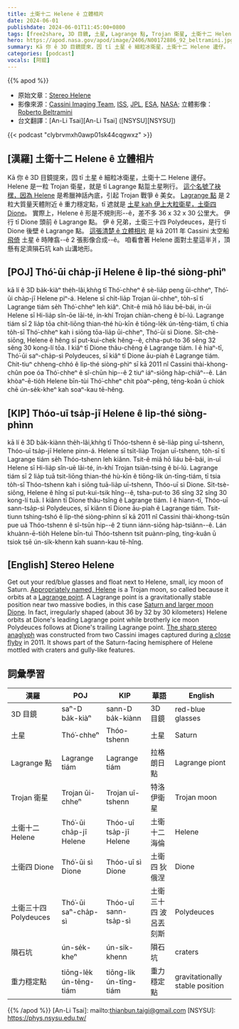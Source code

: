 ```yaml
---
title: 土衛十二 Helene ê 立體相片
date: 2024-06-01
publishdate: 2024-06-01T11:45:00+0800
tags: [free2share, 3D 目鏡, 土星, Lagrange 點, Trojan 衛星, 土衛十二 Helene, 土衛四 Dione, 土衛三十四 Polydeuces, 隕石坑, 重力穩定點]
hero: https://apod.nasa.gov/apod/image/2406/N00172886_92_beltramini.jpg
summary: Kā 你 ê 3D 目鏡提來，囥 tī 土星 ê 細粒冰衛星，土衛十二 Helene 邊仔。
categories: [podcast]
vocals: [阿錕]
---
```


{{% apod %}}

- 原始文章：[Stereo Helene](https://apod.nasa.gov/apod/ap240601.html)
- 影像來源：[Cassini Imaging Team](http://ciclops.org/), [ISS]( http://ciclops.org/iss/iss.php), [JPL](http://www.jpl.nasa.gov/), [ESA](http://www.esa.int/), [NASA](http://www.nasa.gov/ ); 立體影像：[Roberto Beltramini](http://space-3d-images.blogspot.com/)
- 台文翻譯：[An-Li Tsai][An-Li Tsai] ([NSYSU][NSYSU])

{{< podcast "clybrvmxh0awp01sk44cqgwxz" >}}

## [漢羅] 土衛十二 Helene ê 立體相片
Kā 你 ê 3D 目鏡提來，囥 tī 土星 ê 細粒冰衛星，土衛十二 Helene 邊仔。
Helene 是一粒 Trojan 衛星，就是 tī Lagrange 點踅土星咧行。
[這个名號了袂䆀，因為 Helene][Appropriately named, Helene] 是希臘神話內底，引起 Trojan 戰爭 ê 美女。
[Lagrange 點][Lagrange point] 是 2 粒大質量天體附近 ê 重力穩定點，tī 遮就是 [土星 kah 伊上大粒衛星，土衛四 Dione][Saturn and larger moon Dione]。
實際上，Helene ê 形是不規則形--ê，差不多 36 x 32 x 30 公里大。
伊行 tī Dione 頭前 ê Lagrange 點。
伊 ê 兄弟，土衛三十四 Polydeuces，是行 tī Dione 後壁 ê Lagrange 點。
[這張清楚 ê 立體相片][The sharp stereo anaglyph] 是 kā 2011 年 Cassini 太空船 [飛倚][a close flyby] 土星 ê 時陣翕--ê 2 張影像合成--ê。
咱看會著 Helene 面對土星這半爿，頂懸有足濟隕石坑 kah 山溝地形。

## [POJ] Thó͘-ūi cha̍p-jī Helene ê li̍p-thé siòng-phìⁿ
kā lí ê 3D ba̍k-kiàⁿ the̍h-lâi,khǹg tī Thó͘-chheⁿ ê sè-lia̍p peng ūi-chheⁿ, Thó͘-ūi cha̍p-jī Helene piⁿ-á.
Helene sī chi̍t-lia̍p Trojan ūi-chheⁿ, to̍h-sī tī Lagrange tiám se̍h Thó͘-chheⁿ leh kiâⁿ.
Chit-ê miâ hō liáu bē-bái, in-ūi Helene sī Hi-lia̍p sîn-ōe lāi-té, ín-khí Trojan chiàn-cheng ê bí-lú.
Lagrange tiám sī 2 lia̍p tōa chit-liōng thian-thé hù-kīn ê tiōng-le̍k ún-tēng-tiám, tī chia to̍h-sī Thó͘-chheⁿ kah i siōng tōa-lia̍p ūi-chheⁿ, Thó͘-ūi sì Dione.
Si̍t-chè-siōng, Helene ê hêng sī put-kui-chek hêng--ê, chha-put-to 36 sêng 32 sêng 30 kong-lí tōa.
I kiâⁿ tī Dione thâu-chêng ê Lagrange tiám.
I ê hiaⁿ-tī, Thó͘-ūi saⁿ-cha̍p-sì Polydeuces, sī kiâⁿ tī Dione āu-piah ê Lagrange tiám.
Chit-tiuⁿ chheng-chhó ê li̍p-thé siòng-phìⁿ sī kā 2011 nî Cassini thài-khong-chûn poe óa Thó͘-chheⁿ ê sî-chūn hip--ê 2 tiuⁿ iáⁿ-siōng ha̍p-chiâⁿ--ê.
Lán khòaⁿ-ē-tio̍h Helene bīn-tùi Thó͘-chheⁿ chit pòaⁿ-pêng, téng-koân ū chiok chē ún-se̍k-kheⁿ kah soaⁿ-kau tē-hêng.

## [KIP] Thóo-uī tsa̍p-jī Helene ê li̍p-thé siòng-phìnn
kā lí ê 3D ba̍k-kiànn the̍h-lâi,khǹg tī Thóo-tshenn ê sè-lia̍p ping uī-tshenn, Thóo-uī tsa̍p-jī Helene pinn-á.
Helene sī tsi̍t-lia̍p Trojan uī-tshenn, to̍h-sī tī Lagrange tiám se̍h Thóo-tshenn leh kiânn.
Tsit-ê miâ hō liáu bē-bái, in-uī Helene sī Hi-lia̍p sîn-uē lāi-té, ín-khí Trojan tsiàn-tsing ê bí-lú.
Lagrange tiám sī 2 lia̍p tuā tsit-liōng thian-thé hù-kīn ê tiōng-li̍k ún-tīng-tiám, tī tsia to̍h-sī Thóo-tshenn kah i siōng tuā-lia̍p uī-tshenn, Thóo-uī sì Dione.
Si̍t-tsè-siōng, Helene ê hîng sī put-kui-tsik hîng--ê, tsha-put-to 36 sîng 32 sîng 30 kong-lí tuā.
I kiânn tī Dione thâu-tsîng ê Lagrange tiám.
I ê hiann-tī, Thóo-uī sann-tsa̍p-sì Polydeuces, sī kiânn tī Dione āu-piah ê Lagrange tiám.
Tsit-tiunn tshing-tshó ê li̍p-thé siòng-phìnn sī kā 2011 nî Cassini thài-khong-tsûn pue uá Thóo-tshenn ê sî-tsūn hip--ê 2 tiunn iánn-siōng ha̍p-tsiânn--ê.
Lán khuànn-ē-tio̍h Helene bīn-tuì Thóo-tshenn tsit puànn-pîng, tíng-kuân ū tsiok tsē ún-si̍k-khenn kah suann-kau tē-hîng.

## [English] Stereo Helene
Get out your red/blue glasses and float next to Helene, small, icy moon of Saturn.
[Appropriately named, Helene][Appropriately named, Helene] is a Trojan moon, so called because it orbits at a [Lagrange point][Lagrange point].
A Lagrange point is a gravitationally stable position near two massive bodies, in this case [Saturn and larger moon Dione][Saturn and larger moon Dione].
In fact, irregularly shaped (about 36 by 32 by 30 kilometers) Helene orbits at Dione's leading Lagrange point while brotherly ice moon Polydeuces follows at Dione's trailing Lagrange point.
[The sharp stereo anaglyph][The sharp stereo anaglyph] was constructed from two Cassini images captured during [a close flyby][a close flyby] in 2011.
It shows part of the Saturn-facing hemisphere of Helene mottled with craters and gully-like features.

## 詞彙學習

|漢羅|POJ|KIP|華語|English|
|-|-|-|-|-|
|3D 目鏡|saⁿ-D ba̍k-kiàⁿ|sann-D ba̍k-kiànn|3D 目鏡|red-blue glasses|
|土星|Thó͘-chheⁿ|Thóo-tshenn|土星|Saturn|
|Lagrange 點|Lagrange tiám|Lagrange tiám|拉格朗日點|Lagrange piont|
|Trojan 衛星|Trojan ūi-chheⁿ|Trojan uī-tshenn|特洛伊衛星|Trojan moon|
|土衛十二 Helene|Thó͘-ūi cha̍p-jī Helene|Thóo-uī tsa̍p-jī Helene|土衛十二 海倫|Helene|
|土衛四 Dione|Thó͘-ūi sì Dione|Thóo-uī sì Dione|土衛四 狄俄涅|Dione|
|土衛三十四 Polydeuces|Thó͘-ūi saⁿ-cha̍p-sì|Thóo-uī sann-tsa̍p-sì|土衛三十四 波呂丟刻斯|Polydeuces|
|隕石坑|ún-se̍k-kheⁿ|ún-si̍k-khenn|隕石坑|craters|
|重力穩定點|tiōng-le̍k ún-tēng-tiám|tiōng-li̍k ún-tīng-tiám|重力穩定點|gravitationally stable position|

{{% /apod %}}
[An-Li Tsai]: mailto:thianbun.taigi@gmail.com
[NSYSU]: https://phys.nsysu.edu.tw/

[copyright]: https://apod.nasa.gov/apod/fap/lib/about_apod.html#srapply
[License3]: https://creativecommons.org/licenses/by/3.0/
[License2]:https://creativecommons.org/licenses/by-nc-nd/2.0/

[Appropriately named, Helene]:https://solarsystem.nasa.gov/moons/saturn-moons/helene/in-depth/
[Lagrange point]:https://science.nasa.gov/resource/what-is-a-lagrange-point/
[Saturn and larger moon Dione]:https://solarsystem.nasa.gov/moons/saturn-moons/overview/
[The sharp stereo anaglyph]:http://space-3d-images.blogspot.com/2011/06/helene-3d-cassini-cattura-la-regina-del.html
[a close flyby]:https://solarsystem.nasa.gov/missions/cassini/overview/
